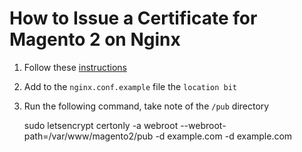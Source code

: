 # How to Issue a Certificate for Magento 2 on Nginx

1. Follow these [instructions](https://www.digitalocean.com/community/tutorials/how-to-secure-nginx-with-let-s-encrypt-on-ubuntu-16-04)

2. Add to the `nginx.conf.example` file the `location bit`

3. Run the following command, take note of the `/pub` directory

    sudo letsencrypt certonly -a webroot --webroot-path=/var/www/magento2/pub -d example.com -d example.com
